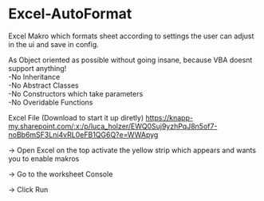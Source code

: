 # Excel-AutoFormat
Excel Makro which formats sheet according to settings the user can adjust in the ui and save in config.

As Object oriented as possible without going insane, because VBA doesnt support anything!<br>
-No Inheritance<br>
-No Abstract Classes<br>
-No Constructors which take parameters<br>
-No Overidable Functions<br>

Excel File (Download to start it up diretly)
https://knapp-my.sharepoint.com/:x:/p/luca_holzer/EWQ0Suj9yzhPqJ8n5of7-noBb6mSF3Lni4vRL0eFB1QG6Q?e=WWApyg

-> Open Excel on the top activate the yellow strip which appears and wants you to enable makros

-> Go to the worksheet Console

-> Click Run
